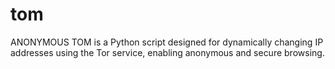 # tom
ANONYMOUS TOM is a Python script designed for dynamically changing IP addresses using the Tor service, enabling anonymous and secure browsing.
